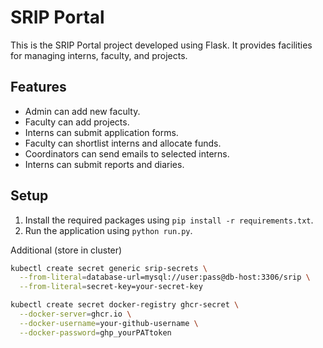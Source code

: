 ﻿# SRIP Portal

This is the SRIP Portal project developed using Flask. It provides facilities for managing interns, faculty, and projects.

## Features

- Admin can add new faculty.
- Faculty can add projects.
- Interns can submit application forms.
- Faculty can shortlist interns and allocate funds.
- Coordinators can send emails to selected interns.
- Interns can submit reports and diaries.

## Setup

1. Install the required packages using `pip install -r requirements.txt`.
2. Run the application using `python run.py`.


Additional
(store in cluster)
```bash
kubectl create secret generic srip-secrets \
  --from-literal=database-url=mysql://user:pass@db-host:3306/srip \
  --from-literal=secret-key=your-secret-key
```

```bash
kubectl create secret docker-registry ghcr-secret \
  --docker-server=ghcr.io \
  --docker-username=your-github-username \
  --docker-password=ghp_yourPATtoken
```